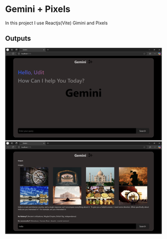 # Gemini + Pixels 

In this project I use Reactjs(Vite) Gimini and Pixels 

## Outputs

![imag 1](screenshots/home.png)
![imag 1](screenshots/output.png)